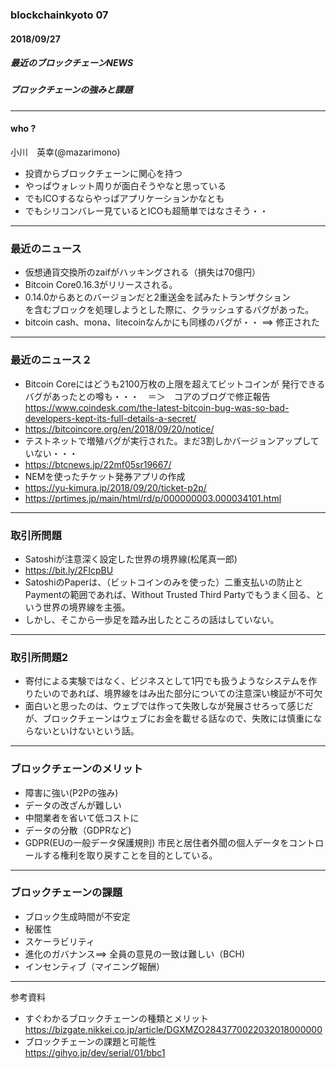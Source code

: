 ### blockchainkyoto 07
#### 2018/09/27

##### 最近のブロックチェーンNEWS      
##### ブロックチェーンの強みと課題 
      
---         
      
#### who ?
小川　英幸(@mazarimono)     
* 投資からブロックチェーンに関心を持つ      
* やっぱウォレット周りが面白そうやなと思っている     
* でもICOするならやっぱアプリケーションかなとも     
* でもシリコンバレー見ているとICOも超簡単ではなさそう・・      
       
---          

### 最近のニュース
* 仮想通貨交換所のzaifがハッキングされる（損失は70億円）     
* Bitcoin Core0.16.3がリリースされる。     
* 0.14.0からあとのバージョンだと2重送金を試みたトランザクション     
を含むブロックを処理しようとした際に、クラッシュするバグがあった。           
* bitcoin cash、mona、litecoinなんかにも同様のバグが・・ ==> 修正された    
     
---

### 最近のニュース２
* Bitcoin Coreにはどうも2100万枚の上限を超えてビットコインが
発行できるバグがあったとの噂も・・・　＝＞　コアのブログで修正報告        
https://www.coindesk.com/the-latest-bitcoin-bug-was-so-bad-developers-kept-its-full-details-a-secret/    
* https://bitcoincore.org/en/2018/09/20/notice/        
* テストネットで増殖バグが実行された。まだ3割しかバージョンアップしていない・・・          
* https://btcnews.jp/22mf05sr19667/      
* NEMを使ったチケット発券アプリの作成    
* https://yu-kimura.jp/2018/09/20/ticket-p2p/     
* https://prtimes.jp/main/html/rd/p/000000003.000034101.html      
 

---

### 取引所問題
* Satoshiが注意深く設定した世界の境界線(松尾真一郎)     
* https://bit.ly/2FIcpBU    
* SatoshiのPaperは、（ビットコインのみを使った）二重支払いの防止とPaymentの範囲であれば、Without Trusted Third Partyでもうまく回る、という世界の境界線を主張。     
* しかし、そこから一歩足を踏み出したところの話はしていない。      

---     

### 取引所問題2
* 寄付による実験ではなく、ビジネスとして1円でも扱うようなシステムを作りたいのであれば、境界線をはみ出た部分についての注意深い検証が不可欠     
* 面白いと思ったのは、ウェブでは作って失敗しなが発展させろって感じだが、ブロックチェーンはウェブにお金を載せる話なので、失敗には慎重にならないといけないという話。     
      
---     


### ブロックチェーンのメリット
* 障害に強い(P2Pの強み)     
* データの改ざんが難しい    
* 中間業者を省いて低コストに     
* データの分散（GDPRなど)     
* GDPR(EUの一般データ保護規則) 市民と居住者外聞の個人データをコントロールする権利を取り戻すことを目的としている。     
       
---      
     
### ブロックチェーンの課題
* ブロック生成時間が不安定     
* 秘匿性     
* スケーラビリティ     
* 進化のガバナンス==> 全員の意見の一致は難しい（BCH)    
* インセンティブ（マイニング報酬）    
       
---      

参考資料     
* すぐわかるブロックチェーンの種類とメリット     
https://bizgate.nikkei.co.jp/article/DGXMZO2843770022032018000000   
* ブロックチェーンの課題と可能性    
https://gihyo.jp/dev/serial/01/bbc1    